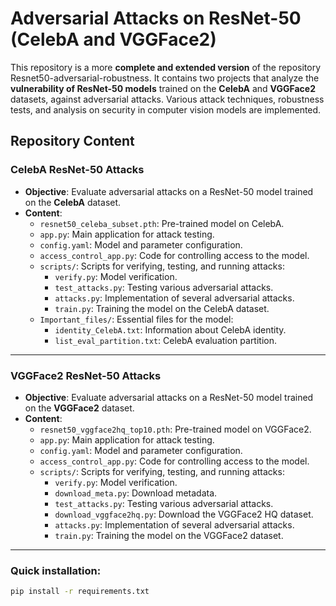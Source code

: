 # Adversarial Attacks on ResNet-50 (CelebA and VGGFace2)

This repository is a more **complete and extended version** of the repository Resnet50-adversarial-robustness. It contains two projects that analyze the **vulnerability of ResNet-50 models** trained on the **CelebA** and **VGGFace2** datasets, against adversarial attacks. Various attack techniques, robustness tests, and analysis on security in computer vision models are implemented.

## Repository Content

### **CelebA ResNet-50 Attacks**
- **Objective**: Evaluate adversarial attacks on a ResNet-50 model trained on the **CelebA** dataset.
- **Content**:
  - `resnet50_celeba_subset.pth`: Pre-trained model on CelebA.
  - `app.py`: Main application for attack testing.
  - `config.yaml`: Model and parameter configuration.
  - `access_control_app.py`: Code for controlling access to the model.
  - `scripts/`: Scripts for verifying, testing, and running attacks:
    - `verify.py`: Model verification.
    - `test_attacks.py`: Testing various adversarial attacks.
    - `attacks.py`: Implementation of several adversarial attacks.
    - `train.py`: Training the model on the CelebA dataset.
  - `Important_files/`: Essential files for the model:
    - `identity_CelebA.txt`: Information about CelebA identity.
    - `list_eval_partition.txt`: CelebA evaluation partition.

---

### **VGGFace2 ResNet-50 Attacks**
- **Objective**: Evaluate adversarial attacks on a ResNet-50 model trained on the **VGGFace2** dataset.
- **Content**:
  - `resnet50_vggface2hq_top10.pth`: Pre-trained model on VGGFace2.
  - `app.py`: Main application for attack testing.
  - `config.yaml`: Model and parameter configuration.
  - `access_control_app.py`: Code for controlling access to the model.
  - `scripts/`: Scripts for verifying, testing, and running attacks:
    - `verify.py`: Model verification.
    - `download_meta.py`: Download metadata.
    - `test_attacks.py`: Testing various adversarial attacks.
    - `download_vggface2hq.py`: Download the VGGFace2 HQ dataset.
    - `attacks.py`: Implementation of several adversarial attacks.
    - `train.py`: Training the model on the VGGFace2 dataset.

---

### Quick installation:
```bash
pip install -r requirements.txt
